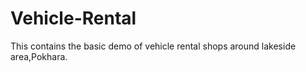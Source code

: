 # Vehicle-Rental
This contains the basic demo of vehicle rental shops around lakeside area,Pokhara.
